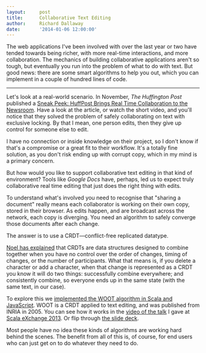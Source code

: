 ```yaml
---
layout:     post
title:      Collaborative Text Editing
author:     Richard Dallaway
date:       '2014-01-06 12:00:00'
---
```


The web applications I've been involved with over the last year or two have tended towards being richer, with more real-time interactions, and more collaboration. The mechanics of building collaborative applications aren't so tough, but eventually you run into the problem of what to do with text. But good news: there are some smart algorithms to help you out, which you can implement in a couple of hundred lines of code.

---

Let's look at a real-world scenario.  In November, _The Huffington Post_ published a [Sneak Peek: HuffPost Brings Real Time Collaboration to the Newsroom](http://www.huffingtonpost.com/john-pavley/huffpost-content-management-system_b_3739572.html). Have a look at the article, or watch the short video, and you'll notice that they solved the problem of safely collaborating on text with exclusive locking. By that I mean, one person edits, then they give up control for someone else to edit.

I have no connection or inside knowledge on their project, so I don't know if that's a compromise or a great fit to their workflow. It's a totally fine solution, as you don't risk ending up with corrupt copy, which in my mind is a primary concern.

But how would you like to support collaborative text editing in that kind of environment? Tools like _Google Docs_ have, perhaps, led us to expect truly collaborative real time editing that just does the right thing with edits.

To understand what's involved you need to recognise that "sharing a document" really means each collaborator is working on their own copy, stored in their browser. As edits happen, and are broadcast across the network, each copy is diverging. You need an algorithm to safely converge those documents after each change.

The answer is to use a CRDT—conflict-free replicated datatype.

[Noel has explained](/blog/posts/2013/12/20/crdts-for-fun-and-eventual-profit.html) that CRDTs are data structures designed to combine together when you have no control over the order of changes, timing of changes, or the number of participants. What that means is, if you delete a character or add a character, when that change is represented as a CRDT you know it will do two things: successfully combine everywhere; and consistently combine, so everyone ends up in the same state (with the same text, in our case).

To explore this we [implemented the WOOT algorithm in Scala and JavaScript](https://bitbucket.org/d6y/woot). WOOT is a CRDT applied to text editing, and was published from INRIA in 2005. You can see how it works in the [video of the talk](http://skillsmatter.com/podcast/scala/woot-for-scala-javascript-and-lift) I gave at [Scala eXchange 2013](http://skillsmatter.com/event/scala/scala-exchange-2013).  Or flip through [the slide deck](https://speakerdeck.com/d6y/woot-for-lift).

Most people have no idea these kinds of algorithms are working hard behind the scenes. The benefit from all of this is, of course, for end users who can just get on to do whatever they need to do.
